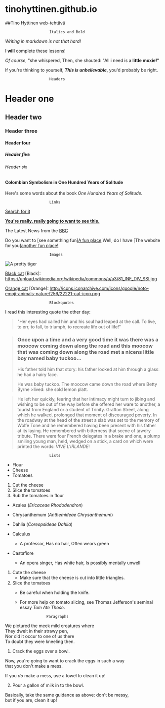 # tinohyttinen.github.io
##Tino Hyttinen web-tehtävä

                        Italics and Bold

_Writing in markdown is not that hard!_

I **will** complete these lessons!

_Of course_, "she whispered, Then, she shouted: "All i need is a **little moxie!"**

If you're thinking to yourself, **_This is unbelievable_**, you'd probably be right.

                        Headers

# Header one
## Header two
### Header three
#### Header four
##### Header five
###### Header six

#### Colombian Symbolism in One Hundred Years of Solitude
Here's some words about the book _One Hundred Years of Solitude._

                        Links

[Search for it](https://www.Google.com) 

[**You're really, really going to want to see this.**](https://www.dailykitten.com)

The Latest News from the [BBC](https://www.bbc.com/news)

Do you want to [see something fun][A fun place](https://www.zombo.com)
Well, do I have [The website for you][another fun place!](https://www.stumbleupon.com)

                        Images

![A pretty tiger](https://upload.wikimedia.org/wikipedia/commons/5/56/Tiger.50.jpg)

[Black cat](https://upload.wikimedia.org/wikipedia/commons/a/a3/81_INF_DIV_SSI.jpg)
[Black]: https://upload.wikimedia.org/wikipedia/commons/a/a3/81_INF_DIV_SSI.jpg

[Orange cat](http://icons.iconarchive.com/icons/google/noto-emoji-animals-nature/256/22221-cat-icon.png)
[Orange]: http://icons.iconarchive.com/icons/google/noto-emoji-animals-nature/256/22221-cat-icon.png

                        Blockquotes

I read this interesting quote the other day:
>"Her eyes had called him and his soul had leaped at the call. To live, to err, to fall, to triumph, to recreate life out of life!"

>### Once upon a time and a very good time it was there was a moocow coming down along the road and this moocow that was coming down along the road met a nicens little boy named baby tuckoo...
>
>His father told him that story: his father looked at him through a glass: he had a hairy face.
>
>He was baby tuckoo. The moocow came down the road where Betty Byrne >lived: she sold lemon platt.

>He left her quickly, fearing that her intimacy might turn to jibing and wishing to be out of the way before she offered her ware to another, a tourist from England or a student of Trinity. Grafton Street, along which he walked, prolonged that moment of discouraged poverty. In the roadway at the head of the street a slab was set to the memory of Wolfe Tone and he remembered having been present with his father at its laying. He remembered with bitterness that scene of tawdry tribute. There were four French delegates in a brake and one, a plump smiling young man, held, wedged on a stick, a card on which were printed the words: _VIVE L'IRLANDE_!

                        Lists

* Flour 
* Cheese
* Tomatoes

1. Cut the cheese  
2. Slice the tomatoes  
3. Rub the tomatoes in flour  

* Azalea (_Ericaceae Rhododendron_)
* Chrysanthemum (_Anthemideae Chrysanthemum_)
* Dahlia (_Coreopsideae Dahlia_)

* Calculus
    * A professor, Has no hair, Often wears green
* Castafiore
    * An opera singer, Has white hair, Is possibly mentally unwell

 1. Cute the cheese
    * Make sure that the cheese is cut into little triangles.
2. Slice the tomatoes
    * Be careful when holding the knife.
    * For more help on tomato slicing, see Thomas Jefferson's seminal essay _Tom Ate Those_.

                      Paragraphs

We pictured the meek mild creatures where  
They dwelt in their strawy pen,  
Nor did it occur to one of us there  
To doubt they were kneeling then.  

1. Crack the eggs over a bowl.  

Now, you're going to want to crack the eggs in such a way  
that you don't make a mess. 

If you _do_ make a mess, use a towel to clean it up!

2. Pour a gallon of milk in to the bowl.  

Basically, take the same guidance as above: don't be messy,  
but if you are, clean it up!  
